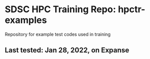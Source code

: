 # SDSC HPC Training Repo:  hpctr-examples

Repository for example test codes used in training

## Last tested:  Jan 28, 2022, on Expanse

